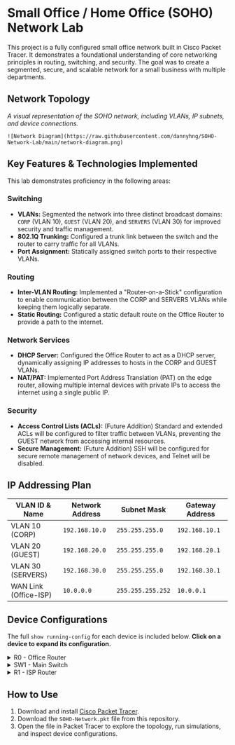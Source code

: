 # Small Office / Home Office (SOHO) Network Lab

This project is a fully configured small office network built in Cisco Packet Tracer. It demonstrates a foundational understanding of core networking principles in routing, switching, and security. The goal was to create a segmented, secure, and scalable network for a small business with multiple departments.

## Network Topology

*A visual representation of the SOHO network, including VLANs, IP subnets, and device connections.*

```
![Network Diagram](https://raw.githubusercontent.com/dannyhng/SOHO-Network-Lab/main/network-diagram.png)

```

## Key Features & Technologies Implemented

This lab demonstrates proficiency in the following areas:

### Switching
* **VLANs:** Segmented the network into three distinct broadcast domains: `CORP` (VLAN 10), `GUEST` (VLAN 20), and `SERVERS` (VLAN 30) for improved security and traffic management.
* **802.1Q Trunking:** Configured a trunk link between the switch and the router to carry traffic for all VLANs.
* **Port Assignment:** Statically assigned switch ports to their respective VLANs.

### Routing
* **Inter-VLAN Routing:** Implemented a "Router-on-a-Stick" configuration to enable communication between the CORP and SERVERS VLANs while keeping them logically separate.
* **Static Routing:** Configured a static default route on the Office Router to provide a path to the internet.

### Network Services
* **DHCP Server:** Configured the Office Router to act as a DHCP server, dynamically assigning IP addresses to hosts in the CORP and GUEST VLANs.
* **NAT/PAT:** Implemented Port Address Translation (PAT) on the edge router, allowing multiple internal devices with private IPs to access the internet using a single public IP.

### Security
* **Access Control Lists (ACLs):** (Future Addition) Standard and extended ACLs will be configured to filter traffic between VLANs, preventing the GUEST network from accessing internal resources.
* **Secure Management:** (Future Addition) SSH will be configured for secure remote management of network devices, and Telnet will be disabled.

## IP Addressing Plan

| VLAN ID & Name        | Network Address  | Subnet Mask     | Gateway Address  |
| --------------------- | ---------------- | --------------- | ---------------- |
| VLAN 10 (CORP)        | `192.168.10.0`   | `255.255.255.0` | `192.168.10.1`   |
| VLAN 20 (GUEST)       | `192.168.20.0`   | `255.255.255.0` | `192.168.20.1`   |
| VLAN 30 (SERVERS)     | `192.168.30.0`   | `255.255.255.0` | `192.168.30.1`   |
| WAN Link (Office-ISP) | `10.0.0.0`       | `255.255.255.252` | `10.0.0.1`       |

## Device Configurations

The full `show running-config` for each device is included below. **Click on a device to expand its configuration.**

<details>
  <summary> R0 - Office Router</summary>
  
  ```cisco
  !
hostname R0
!
!=================================================
! DHCP Configuration
!=================================================
ip dhcp excluded-address 192.168.10.1
ip dhcp excluded-address 192.168.20.1
ip dhcp excluded-address 192.168.30.1
!
ip dhcp pool CORP_VLAN
 network 192.168.10.0 255.255.255.0
 default-router 192.168.10.1
 dns-server 8.8.8.8
!
ip dhcp pool GUEST_VLAN
 network 192.168.20.0 255.255.255.0
 default-router 192.168.20.1
 dns-server 8.8.8.8
!
!=================================================
! Interface Configuration
!=================================================
interface GigabitEthernet0/0
 description Trunk Link to SW1
 no ip address
 ip nat inside
!
interface GigabitEthernet0/0.10
 description Gateway for CORP VLAN
 encapsulation dot1Q 10
 ip address 192.168.10.1 255.255.255.0
!
interface GigabitEthernet0/0.20
 description Gateway for GUEST VLAN
 encapsulation dot1Q 20
 ip address 192.168.20.1 255.255.255.0
!
interface GigabitEthernet0/0.30
 description Gateway for SERVERS VLAN
 encapsulation dot1Q 30
 ip address 192.168.30.1 255.255.255.0
!
interface GigabitEthernet0/1
 description WAN Link to ISP
 ip address 10.0.0.1 255.255.255.252
 ip nat outside
!
!=================================================
! NAT and Routing Configuration
!=================================================
ip nat inside source list 1 interface GigabitEthernet0/1 overload
ip route 0.0.0.0 0.0.0.0 10.0.0.2
!
access-list 1 permit 192.168.10.0 0.0.0.255
access-list 1 permit 192.168.20.0 0.0.0.255
access-list 1 permit 192.168.30.0 0.0.0.255
!
line con 0
 password cisco
 login
line vty 0 4
 password cisco
 login
!
end
  ...
  ```
</details>

<details>
  <summary> SW1 - Main Switch</summary>
  
  ```cisco
  !
hostname SW1
!
!=================================================
! VLAN Database
!=================================================
vlan 10
 name CORP
!
vlan 20
 name GUEST
!
vlan 30
 name SERVERS
!
!=================================================
! Interface Configuration
!=================================================
!
! --- Access Ports for CORP VLAN ---
interface range FastEthernet0/1 - 10
 switchport mode access
 switchport access vlan 10
!
! --- Access Ports for GUEST VLAN ---
interface range FastEthernet0/11 - 20
 switchport mode access
 switchport access vlan 20
!
! --- Access Port for SERVER VLAN ---
interface FastEthernet0/24
 switchport mode access
 switchport access vlan 30
!
! --- Trunk Port to Office Router ---
interface GigabitEthernet0/1
 switchport mode trunk
!
line con 0
 password cisco
 login
line vty 0 15
 password cisco
 login
!
end
  ...
  ```
</details>

<details>
  <summary> R1 - ISP Router</summary>

  ```cisco
  !
hostname R1
!
!=================================================
! Interface Configuration
!=================================================
!
! --- Link to Office Router ---
interface GigabitEthernet0/1
 description WAN Link from Customer R0
 ip address 10.0.0.2 255.255.255.252
 no shutdown
!
line con 0
 password cisco
 login
line vty 0 4
 password cisco
 login
!
end
  ...
  ```
</details>

## How to Use

1.  Download and install [Cisco Packet Tracer](https://www.netacad.com/courses/packet-tracer).
2.  Download the `SOHO-Network.pkt` file from this repository.
3.  Open the file in Packet Tracer to explore the topology, run simulations, and inspect device configurations.
